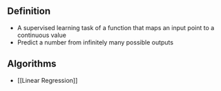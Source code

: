 ## Definition

- A supervised learning task of a function that maps an input point to a continuous value
- Predict a number from infinitely many possible outputs

## Algorithms

- [[Linear Regression]]